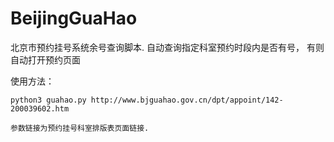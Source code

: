 # BeijingGuaHao

北京市预约挂号系统余号查询脚本. 
自动查询指定科室预约时段内是否有号， 有则自动打开预约页面

使用方法：

    python3 guahao.py http://www.bjguahao.gov.cn/dpt/appoint/142-200039602.htm 
    
    参数链接为预约挂号科室排版表页面链接.
